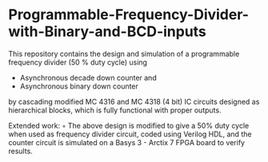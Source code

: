 # Programmable-Frequency-Divider-with-Binary-and-BCD-inputs
This repository contains the design and simulation of a programmable frequency divider (50 % duty cycle)  using 
- Asynchronous decade down counter and 
- Asynchronous binary down counter 

by cascading modified MC 4316 and MC 4318 (4 bit) IC circuits designed as hierarchical blocks, which is fully functional with proper outputs.

Extended work:
◦ The above design is modified to give a 50% duty cycle when used as frequency divider circuit, coded using Verilog
HDL, and the counter circuit is simulated on a Basys 3 - Arctix 7 FPGA board to verify results.
